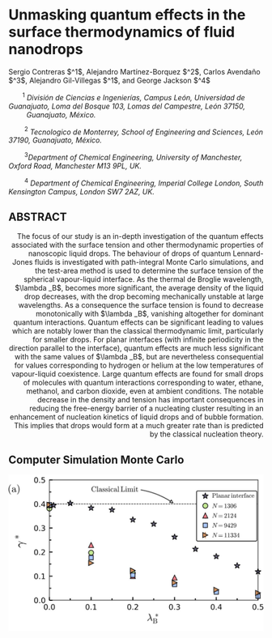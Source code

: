# Unmasking quantum effects in the surface thermodynamics of fluid nanodrops
<p> Sergio Contreras $^1$, Alejandro Martínez-Borquez $^2$, Carlos Avendaño $^3$, Alejandro Gil-Villegas $^1$, and George Jackson $^4$ </p>

&nbsp;&nbsp;&nbsp;&nbsp;&nbsp;&nbsp; $^1$ *División de Ciencias e Ingenierías, Campus León, Universidad de Guanajuato, Loma del Bosque 103, Lomas del Campestre, León 37150,* 
&nbsp;&nbsp;&nbsp;&nbsp;&nbsp;&nbsp;&nbsp;&nbsp;&nbsp;*Guanajuato, México.*

&nbsp;&nbsp;&nbsp;&nbsp;&nbsp;&nbsp; $~^2$ *Tecnologico de Monterrey, School of Engineering and Sciences, León 37190, Guanajuato, México.* 

 &nbsp;&nbsp;&nbsp;&nbsp;&nbsp;&nbsp; $~^3$*Department of Chemical Engineering, University of Manchester, Oxford Road, Manchester M13 9PL, UK.* 
 
 &nbsp;&nbsp;&nbsp;&nbsp;&nbsp;&nbsp; $~^4$ *Department of Chemical Engineering, Imperial College London, South Kensington Campus, London SW7 2AZ, UK.*
 

##  ABSTRACT
<p style='text-align: right;'> The focus of our study is an in-depth investigation of the quantum effects associated with the surface tension and other thermodynamic properties of nanoscopic liquid drops. The behaviour of drops of quantum 
Lennard- Jones fluids is investigated with path-integral Monte Carlo simulations, and the test-area method
is used to determine the surface tension of the spherical vapour-liquid interface. As the thermal de Broglie
wavelength, $\lambda _B$, becomes more significant, the average density of the liquid drop decreases, with the drop
becoming mechanically unstable at large wavelengths. As a consequence the surface tension is found to decrease monotonically with $\lambda _B$, vanishing altogether for dominant quantum interactions. Quantum effects can
be significant leading to values which are notably lower than the classical thermodynamic limit, particularly
for smaller drops. For planar interfaces (with infinite periodicity in the direction parallel to the interface),
quantum effects are much less significant with the same values of $\lambda _B$, but are nevertheless consequential for
values corresponding to hydrogen or helium at the low temperatures of vapour-liquid coexistence. Large
quantum effects are found for small drops of molecules with quantum interactions corresponding to water,
ethane, methanol, and carbon dioxide, even at ambient conditions. The notable decrease in the density and
tension has important consequences in reducing the free-energy barrier of a nucleating cluster resulting in an
enhancement of nucleation kinetics of liquid drops and of bubble formation. This implies that drops would
form at a much greater rate than is predicted by the classical nucleation theory. </p> 

## Computer Simulation Monte Carlo

![alt text](Planar_MC.jpg)

